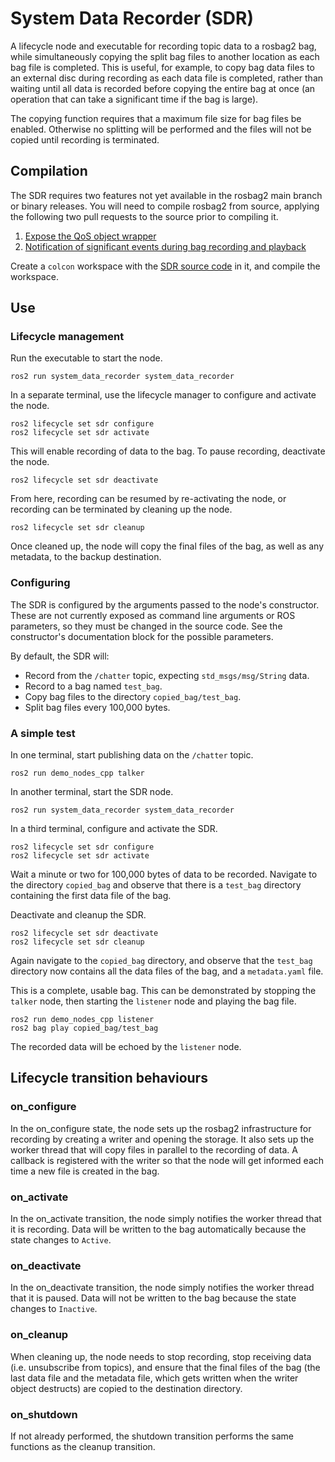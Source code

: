# System Data Recorder (SDR)


A lifecycle node and executable for recording topic data to a rosbag2 bag, while simultaneously copying the split bag files to another location as each bag file is completed.
This is useful, for example, to copy bag data files to an external disc during recording as each data file is completed, rather than waiting until all data is recorded before copying the entire bag at once (an operation that can take a significant time if the bag is large).

The copying function requires that a maximum file size for bag files be enabled.
Otherwise no splitting will be performed and the files will not be copied until recording is terminated.


## Compilation

The SDR requires two features not yet available in the rosbag2 main branch or binary releases.
You will need to compile rosbag2 from source, applying the following two pull requests to the source prior to compiling it.

1. [Expose the QoS object wrapper](https://github.com/ros2/rosbag2/pull/910)
2. [Notification of significant events during bag recording and playback](https://github.com/ros2/rosbag2/pull/908)

Create a `colcon` workspace with the [SDR source code](https://github.com/osrf/system_data_recorder) in it, and compile the workspace.


## Use

### Lifecycle management

Run the executable to start the node.

    ros2 run system_data_recorder system_data_recorder

In a separate terminal, use the lifecycle manager to configure and activate the node.

    ros2 lifecycle set sdr configure
    ros2 lifecycle set sdr activate

This will enable recording of data to the bag.
To pause recording, deactivate the node.

    ros2 lifecycle set sdr deactivate

From here, recording can be resumed by re-activating the node, or recording can be terminated by cleaning up the node.

    ros2 lifecycle set sdr cleanup

Once cleaned up, the node will copy the final files of the bag, as well as any metadata, to the backup destination.

### Configuring

The SDR is configured by the arguments passed to the node's constructor.
These are not currently exposed as command line arguments or ROS parameters, so they must be changed in the source code.
See the constructor's documentation block for the possible parameters.

By default, the SDR will:

- Record from the `/chatter` topic, expecting `std_msgs/msg/String` data.
- Record to a bag named `test_bag`.
- Copy bag files to the directory `copied_bag/test_bag`.
- Split bag files every 100,000 bytes.

### A simple test

In one terminal, start publishing data on the `/chatter` topic.

    ros2 run demo_nodes_cpp talker

In another terminal, start the SDR node.

    ros2 run system_data_recorder system_data_recorder

In a third terminal, configure and activate the SDR.

    ros2 lifecycle set sdr configure
    ros2 lifecycle set sdr activate

Wait a minute or two for 100,000 bytes of data to be recorded.
Navigate to the directory `copied_bag` and observe that there is a `test_bag`
directory containing the first data file of the bag.

Deactivate and cleanup the SDR.

    ros2 lifecycle set sdr deactivate
    ros2 lifecycle set sdr cleanup

Again navigate to the `copied_bag` directory, and observe that the `test_bag`
directory now contains all the data files of the bag, and a `metadata.yaml`
file.

This is a complete, usable bag.
This can be demonstrated by stopping the `talker` node, then starting the
`listener` node and playing the bag file.

    ros2 run demo_nodes_cpp listener
    ros2 bag play copied_bag/test_bag

The recorded data will be echoed by the `listener` node.


## Lifecycle transition behaviours

### on_configure

In the on_configure state, the node sets up the rosbag2 infrastructure for
recording by creating a writer and opening the storage. It also sets up the
worker thread that will copy files in parallel to the recording of data. A
callback is registered with the writer so that the node will get informed each
time a new file is created in the bag.

### on_activate

In the on_activate transition, the node simply notifies the worker thread that
it is recording. Data will be written to the bag automatically because the
state changes to `Active`.

### on_deactivate

In the on_deactivate transition, the node simply notifies the worker thread
that it is paused. Data will not be written to the bag because the state
changes to `Inactive`.

### on_cleanup

When cleaning up, the node needs to stop recording, stop receiving data (i.e.
unsubscribe from topics), and ensure that the final files of the bag (the last
data file and the metadata file, which gets written when the writer object
destructs) are copied to the destination directory.

### on_shutdown

If not already performed, the shutdown transition performs the same functions
as the cleanup transition.
